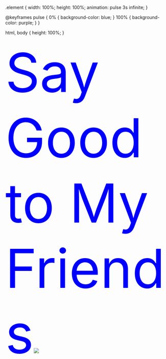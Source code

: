 .element {
  width: 100%;
  height: 100%;
  animation: pulse 3s infinite;
}

@keyframes pulse {
  0% {
    background-color: blue;
  }
  100% {
    background-color: purple;
  }
}

html,
body {
  height: 100%;
}
<div class="element" style="font-size:12em;color:blue;">Say Good to My Friends<img src="https://encrypted-tbn0.gstatic.com/images?q=tbn%3AANd9GcRVJVlvXVoC0hCpuGeN9K0vWsTUSrReduTOfSuoGkdPGA3XFB3x"></img></div>
